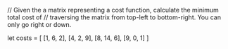 // Given the a matrix representing a cost function, calculate the minimum total cost of
// traversing the matrix from top-left to bottom-right. You can only go right or down.

let costs = [
[1, 6, 2],
[4, 2, 9],
[8, 14, 6],
[9, 0, 1]
]
